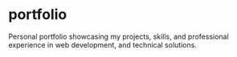 # portfolio
Personal portfolio showcasing my projects, skills, and professional experience in web development, and technical solutions.
